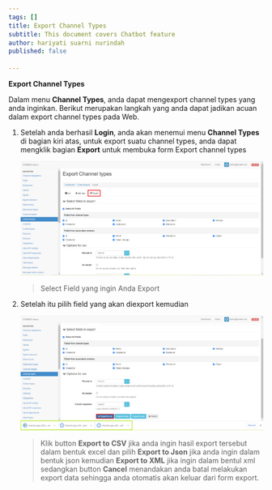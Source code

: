 ```yaml
---
tags: []
title: Export Channel Types
subtitle: This document covers Chatbot feature
author: hariyati suarni nurindah
published: false

---
```

**Export Channel Types**

Dalam menu **Channel Types**, anda dapat mengexport channel types yang anda inginkan. Berikut merupakan langkah yang anda dapat jadikan acuan dalam export channel types pada Web.

1. Setelah anda berhasil **Login**, anda akan menemui menu **Channel Types** di bagian kiri atas, untuk export suatu channel types, anda dapat mengklik bagian **Export** untuk membuka form Export channel types

   ![](/uploads/channel-type-update7.PNG)

   > Select Field yang ingin Anda Export
2. Setelah itu pilih field yang akan diexport kemudian

   ![](/uploads/channel-type-update8.PNG)

   > Klik button **Export to CSV** jika anda ingin hasil export tersebut dalam bentuk excel dan pilih **Export to Json** jika anda ingin dalam bentuk json kemudian **Export to XML** jika ingin dalam bentul xml sedangkan button **Cancel** menandakan anda batal melakukan export data sehingga anda otomatis akan keluar dari form export.